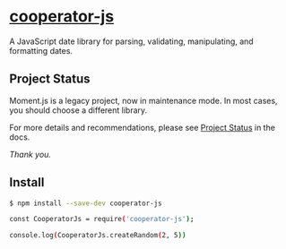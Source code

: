 # [cooperator-js](http://momentjs.com/)


A JavaScript date library for parsing, validating, manipulating, and formatting dates.

## Project Status

Moment.js is a legacy project, now in maintenance mode.  In most cases, you should choose a different library.

For more details and recommendations, please see [Project Status](https://momentjs.com/docs/#/-project-status/) in the docs.

*Thank you.*

## Install

```sh
$ npm install --save-dev cooperator-js
```

```sh
const CooperatorJs = require('cooperator-js');

console.log(CooperatorJs.createRandom(2, 5))
```
